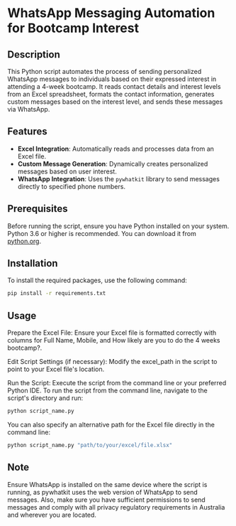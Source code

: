 # WhatsApp Messaging Automation for Bootcamp Interest

## Description

This Python script automates the process of sending personalized WhatsApp messages to individuals based on their expressed interest in attending a 4-week bootcamp. It reads contact details and interest levels from an Excel spreadsheet, formats the contact information, generates custom messages based on the interest level, and sends these messages via WhatsApp.

## Features

- **Excel Integration**: Automatically reads and processes data from an Excel file.
- **Custom Message Generation**: Dynamically creates personalized messages based on user interest.
- **WhatsApp Integration**: Uses the `pywhatkit` library to send messages directly to specified phone numbers.

## Prerequisites

Before running the script, ensure you have Python installed on your system. Python 3.6 or higher is recommended. You can download it from [python.org](https://www.python.org/downloads/).

## Installation

To install the required packages, use the following command:

```bash
pip install -r requirements.txt
```

## Usage
Prepare the Excel File: Ensure your Excel file is formatted correctly with columns for Full Name, Mobile, and How likely are you to do the 4 weeks bootcamp?.

Edit Script Settings (if necessary): Modify the excel_path in the script to point to your Excel file's location.

Run the Script: Execute the script from the command line or your preferred Python IDE.
To run the script from the command line, navigate to the script's directory and run:

```bash
python script_name.py
```
You can also specify an alternative path for the Excel file directly in the command line:

```bash
python script_name.py "path/to/your/excel/file.xlsx"
```

## Note
Ensure WhatsApp is installed on the same device where the script is running, as pywhatkit uses the web version of WhatsApp to send messages. Also, make sure you have sufficient permissions to send messages and comply with all privacy regulatory requirements in Australia and wherever you are located.

